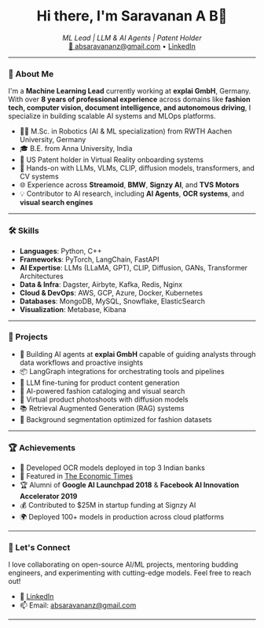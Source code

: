 <h1 align="center">Hi there, I'm Saravanan A B👋</h1>

<p align="center">
  <i>ML Lead | LLM & AI Agents | Patent Holder</i><br/>
  <a href="mailto:absaravananz@gmail.com">📧 absaravananz@gmail.com</a> • <a href="https://www.linkedin.com/in/saravanan-aadalarasan-bhavani/">LinkedIn</a>
</p>

---

### 🧠 About Me

I'm a **Machine Learning Lead** currently working at **explai GmbH**, Germany. With over **8 years of professional experience** across domains like **fashion tech, computer vision, document intelligence, and autonomous driving**, I specialize in building scalable AI systems and MLOps platforms.

- 👨‍🎓 M.Sc. in Robotics (AI & ML specialization) from RWTH Aachen University, Germany
- 🎓 B.E. from Anna University, India
- 📜 US Patent holder in Virtual Reality onboarding systems
- 🧠 Hands-on with LLMs, VLMs, CLIP, diffusion models, transformers, and CV systems
- 🌐 Experience across **Streamoid**, **BMW**, **Signzy AI**, and **TVS Motors**
- 💡 Contributor to AI research, including **AI Agents**, **OCR systems**, and **visual search engines**

---

### 🛠️ Skills

- **Languages**: Python, C++
- **Frameworks**: PyTorch, LangChain, FastAPI
- **AI Expertise**: LLMs (LLaMA, GPT), CLIP, Diffusion, GANs, Transformer Architectures
- **Data & Infra**: Dagster, Airbyte, Kafka, Redis, Nginx
- **Cloud & DevOps**: AWS, GCP, Azure, Docker, Kubernetes
- **Databases**: MongoDB, MySQL, Snowflake, ElasticSearch
- **Visualization**: Metabase, Kibana

---

### 🔬 Projects

- 🤖 Building AI agents at **explai GmbH** capable of guiding analysts through data workflows and proactive insights
- 📦 LangGraph integrations for orchestrating tools and pipelines
- 🔁 LLM fine-tuning for product content generation
- 👗 AI-powered fashion cataloging and visual search
- 🧵 Virtual product photoshoots with diffusion models
- 📚 Retrieval Augmented Generation (RAG) systems
- 🤖 Background segmentation optimized for fashion datasets

---

### 🏆 Achievements

- 📌 Developed OCR models deployed in top 3 Indian banks
- 🏅 Featured in [The Economic Times](https://economictimes.indiatimes.com/small-biz/startups/features/signzys-computer-vision-engine-can-process-3-5-million-documents-a-day-banks-are-impressed/articleshow/73025359.cms)
- 🏆 Alumni of **Google AI Launchpad 2018** & **Facebook AI Innovation Accelerator 2019**
- 💰 Contributed to $25M in startup funding at Signzy AI
- 🌍 Deployed 100+ models in production across cloud platforms

---

### 📌 Let's Connect

I love collaborating on open-source AI/ML projects, mentoring budding engineers, and experimenting with cutting-edge models. Feel free to reach out!

- 💬 [LinkedIn](https://www.linkedin.com/in/saravanan-a-bb781aa3/)
- 📫 Email: absaravananz@gmail.com

---

